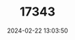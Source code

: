 ---
title: "17343"
category: "Pipistrellus inexspectatus"
draft: false
date: 2024-02-22 13:03:50
languages:
  English: ["Aellen's Pipistrelle"]
---